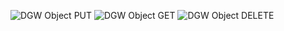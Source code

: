 ![DGW Object PUT](http://www.plantuml.com/plantuml/proxy?cache=yes&src=https://gist.githubusercontent.com/zalsader/31ba5df0c7a8af4225e147466ece7a17/raw/90e2e9d2bd2b97004f55b69dc5bfac8f2a3caa74/DGW_Object_PUT.plantuml)
![DGW Object GET](http://www.plantuml.com/plantuml/proxy?cache=yes&src=https://gist.githubusercontent.com/zalsader/31ba5df0c7a8af4225e147466ece7a17/raw/e1436146644aa9527631bdc0aba2adc766c2b67c/DGW_Object_GET.plantuml)
![DGW Object DELETE](http://www.plantuml.com/plantuml/proxy?cache=yes&src=https://gist.githubusercontent.com/zalsader/31ba5df0c7a8af4225e147466ece7a17/raw/7df571cb661c195c7f4e2f4eaa5f19cb6adf6b64/DGW_Object_DELETE.plantuml)